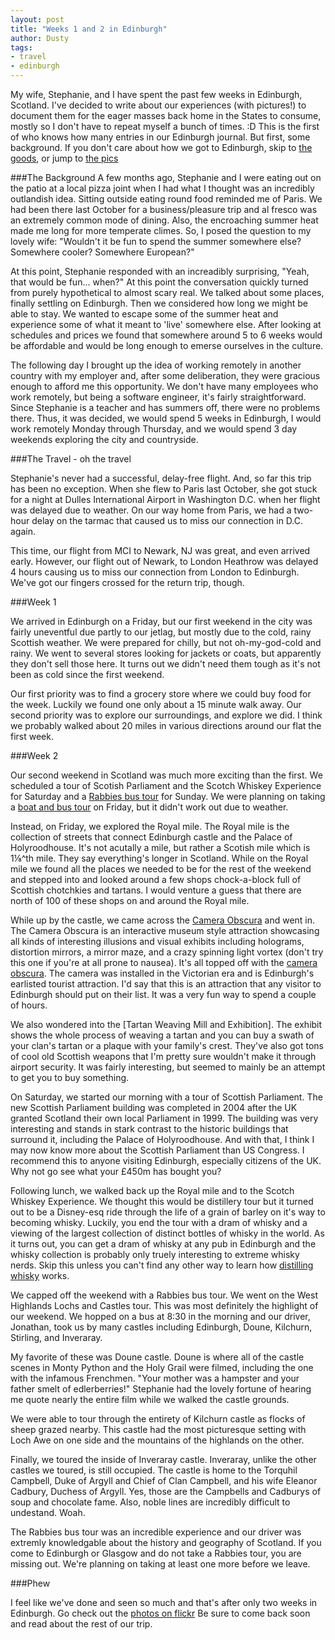 ```yaml
---
layout: post
title: "Weeks 1 and 2 in Edinburgh"
author: Dusty
tags:
- travel
- edinburgh
---
```


My wife, Stephanie, and I have spent the past few weeks in Edinburgh, Scotland. I've decided to write about our experiences (with pictures!) to document them for the eager masses back home in the States to consume, mostly so I don't have to repeat myself a bunch of times. :D This is the first of who knows how many entries in our Edinburgh journal. But first, some background. If you don't care about how we got to Edinburgh, skip to [the goods](#week1), or jump to [the pics][1]

###The Background
A few months ago, Stephanie and I were eating out on the patio at a local pizza joint when I had what I thought was an incredibly outlandish idea. Sitting outside eating round food reminded me of Paris. We had been there last October for a business/pleasure trip and al fresco was an extremely common mode of dining. Also, the encroaching summer heat made me long for more temperate climes. So, I posed the question to my lovely wife: "Wouldn't it be fun to spend the summer somewhere else? Somewhere cooler? Somewhere European?"

At this point, Stephanie responded with an increadibly surprising, "Yeah, that would be fun... when?" At this point the conversation quickly turned from purely hypothetical to almost scary real. We talked about some places, finally settling on Edinburgh. Then we considered how long we might be able to stay. We wanted to escape some of the summer heat and experience some of what it meant to 'live' somewhere else. After looking at schedules and prices we found that somewhere around 5 to 6 weeks would be affordable and would be long enough to emerse ourselves in the culture.

The following day I brought up the idea of working remotely in another country with my employer and, after some deliberation, they were gracious enough to afford me this opportunity. We don't have many employees who work remotely, but being a software engineer, it's fairly straightforward. Since Stephanie is a teacher and has summers off, there were no problems there. Thus, it was decided, we would spend 5 weeks in Edinburgh, I would work remotely Monday through Thursday, and we would spend 3 day weekends exploring the city and countryside.

###The Travel - oh the travel

Stephanie's never had a successful, delay-free flight. And, so far this trip has been no exception. When she flew to Paris last October, she got stuck for a night at Dulles International Airport in Washington D.C. when her flight was delayed due to weather. On our way home from Paris, we had a two-hour delay on the tarmac that caused us to miss our connection in D.C. again. 

This time, our flight from MCI to Newark, NJ was great, and even arrived early. However, our flight out of Newark, to London Heathrow was delayed 4 hours causing us to miss our connection from London to Edinburgh. We've got our fingers crossed for the return trip, though.

###<a id="week1"></a>Week 1

We arrived in Edinburgh on a Friday, but our first weekend in the city was fairly uneventful due partly to our jetlag, but mostly due to the cold, rainy Scottish weather. We were prepared for chilly, but not oh-my-god-cold and rainy. We went to several stores looking for jackets or coats, but apparently they don't sell those here. It turns out we didn't need them tough as it's not been as cold since the first weekend.

Our first priority was to find a grocery store where we could buy food for the week. Luckily we found one only about a 15 minute walk away. Our second priority was to explore our surroundings, and explore we did. I think we probably walked about 20 miles in various directions around our flat the first week.

###Week 2

Our second weekend in Scotland was much more exciting than the first. We scheduled a tour of Scotish Parliament and the Scotch Whiskey Experience for Saturday and a [Rabbies bus tour](http://www.rabbies.com/index.asp?lng=en) for Sunday. We were planning on taking a [boat and bus tour](http://www.edinburghtour.com/) on Friday, but it didn't work out due to weather.

Instead, on Friday, we explored the Royal mile. The Royal mile is the collection of streets that connect Edinburgh castle and the Palace of Holyroodhouse. It's not acutally a mile, but rather a Scotish mile which is 1⅛^th mile. They say everything's longer in Scotland. While on the Royal mile we found all the places we needed to be for the rest of the weekend and stepped into and looked around a few shops chock-a-block full of Scottish chotchkies and tartans. I would venture a guess that there are north of 100 of these shops on and around the Royal mile.

While up by the castle, we came across the [Camera Obscura](http://www.camera-obscura.co.uk/) and went in. The Camera Obscura is an interactive museum style attraction showcasing all kinds of interesting illusions and visual exhibits including holograms, distortion mirrors, a mirror maze, and a crazy spinning light vortex (don't try this one if you're at all prone to nausea). It's all topped off with the [camera obscura](http://en.wikipedia.org/wiki/Camera_obscura). The camera was installed in the Victorian era and is Edinburgh's earlisted tourist attraction. I'd say that this is an attraction that any visitor to Edinburgh should put on their list. It was a very fun way to spend a couple of hours.

We also wondered into the [Tartan Weaving Mill and Exhibition]. The exhibit shows the whole process of weaving a tartan and you can buy a swath of your clan's tartan or a plaque with your family's crest. They've also got tons of cool old Scottish weapons that I'm pretty sure wouldn't make it through airport security. It was fairly interesting, but seemed to mainly be an attempt to get you to buy something.

On Saturday, we started our morning with a tour of Scottish Parliament. The new Scottish Parliament building was completed in 2004 after the UK granted Scotland their own local Parliament in 1999. The building was very interesting and stands in stark contrast to the historic buildings that surround it, including the Palace of Holyroodhouse. And with that, I think I may now know more about the Scottish Parliament than US Congress. I recommend this to anyone visiting Edinburgh, especially citizens of the UK. Why not go see what your £450m has bought you?

Following lunch, we walked back up the Royal mile and to the Scotch Whiskey Experience. We thought this would be distillery tour but it turned out to be a Disney-esq ride through the life of a grain of barley on it's way to becoming whisky. Luckily, you end the tour with a dram of whisky and a viewing of the largest collection of distinct bottles of whisky in the world. As it turns out, you can get a dram of whisky at any pub in Edinburgh and the whisky collection is probably only truely interesting to extreme whisky nerds. Skip this unless you can't find any other way to learn how [distilling whisky](http://en.wikipedia.org/wiki/Whisky) works.

We capped off the weekend with a Rabbies bus tour. We went on the West Highlands Lochs and Castles tour. This was most definitely the highlight of our weekend. We hopped on a bus at 8:30 in the morning and our driver, Jonathan, took us by many castles including Edinburgh, Doune, Kilchurn, Stirling, and Inveraray.

My favorite of these was Doune castle. Doune is where all of the castle scenes in Monty Python and the Holy Grail were filmed, including the one with the infamous Frenchmen. "Your mother was a hampster and your father smelt of edlerberries!" Stephanie had the lovely fortune of hearing me quote nearly the entire film while we walked the castle grounds.

We were able to tour through the entirety of Kilchurn castle as flocks of sheep grazed nearby. This castle had the most picturesque setting with Loch Awe on one side and the mountains of the highlands on the other.

Finally, we toured the inside of Inveraray castle. Inveraray, unlike the other castles we toured, is still occupied. The castle is home to the Torquhil Campbell, Duke of Argyll and Chief of Clan Campbell, and his wife Eleanor Cadbury, Duchess of Argyll. Yes, those are the Campbells and Cadburys of soup and chocolate fame. Also, noble lines are incredibly difficult to undestand. Woah.

The Rabbies bus tour was an incredible experience and our driver was extremly knowledgable about the history and geography of Scotland. If you come to Edinburgh or Glasgow and do not take a Rabbies tour, you are missing out. We're planning on taking at least one more before we leave.

###Phew

I feel like we've done and seen so much and that's after only two weeks in Edinburgh. Go check out the [photos on flickr][1] Be sure to come back soon and read about the rest of our trip.

[1]: http://www.flickr.com/photos/82129443@N04/sets/72157630469860344/with/7523311190/